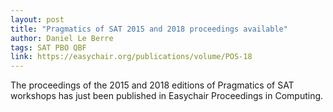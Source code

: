 ```yaml
---
layout: post
title: "Pragmatics of SAT 2015 and 2018 proceedings available"
author: Daniel Le Berre
tags: SAT PBO QBF
link: https://easychair.org/publications/volume/POS-18
---
```


The proceedings of the 2015 and 2018 editions of Pragmatics of SAT workshops
has just been published in Easychair Proceedings in Computing.
